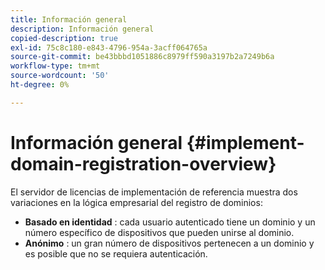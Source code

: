 ```yaml
---
title: Información general
description: Información general
copied-description: true
exl-id: 75c8c180-e843-4796-954a-3acff064765a
source-git-commit: be43bbbd1051886c8979ff590a3197b2a7249b6a
workflow-type: tm+mt
source-wordcount: '50'
ht-degree: 0%

---
```


# Información general {#implement-domain-registration-overview}

El servidor de licencias de implementación de referencia muestra dos variaciones en la lógica empresarial del registro de dominios:

* **Basado en identidad** : cada usuario autenticado tiene un dominio y un número específico de dispositivos que pueden unirse al dominio.
* **Anónimo** : un gran número de dispositivos pertenecen a un dominio y es posible que no se requiera autenticación.
